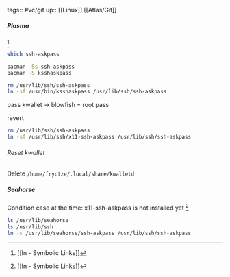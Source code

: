 tags:: #vc/git 
up:: [[Linux]] [[Atlas/Git]]

##### Plasma
[^ln]
```sh
which ssh-askpass

pacman -Ss ssh-askpass
pacman -S ksshaskpass

rm /usr/lib/ssh/ssh-askpass
ln -sf /usr/bin/ksshaskpass /usr/lib/ssh/ssh-askpass
```

pass kwallet -> blowfish = root pass

revert
```sh
rm /usr/lib/ssh/ssh-askpass
ln -sf /usr/lib/ssh/x11-ssh-askpass /usr/lib/ssh/ssh-askpass
```

###### Reset kwallet
Delete `/home/fryctze/.local/share/kwalletd`
##### Seahorse
Condition case at the time: x11-ssh-askpass is not installed yet [^ln]
```sh
ls /usr/lib/seahorse
ls /usr/lib/ssh
ln -s /usr/lib/seahorse/ssh-askpass /usr/lib/ssh/ssh-askpass
```



[^ln]: [[ln - Symbolic Links]]